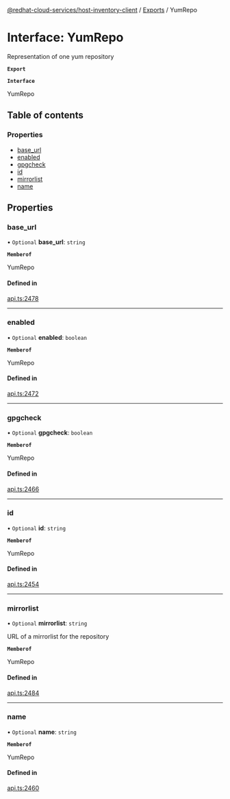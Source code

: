 [@redhat-cloud-services/host-inventory-client](../README.md) / [Exports](../modules.md) / YumRepo

# Interface: YumRepo

Representation of one yum repository

**`Export`**

**`Interface`**

YumRepo

## Table of contents

### Properties

- [base\_url](YumRepo.md#base_url)
- [enabled](YumRepo.md#enabled)
- [gpgcheck](YumRepo.md#gpgcheck)
- [id](YumRepo.md#id)
- [mirrorlist](YumRepo.md#mirrorlist)
- [name](YumRepo.md#name)

## Properties

### base\_url

• `Optional` **base\_url**: `string`

**`Memberof`**

YumRepo

#### Defined in

[api.ts:2478](https://github.com/RedHatInsights/javascript-clients/blob/master/packages/host-inventory/api.ts#L2478)

___

### enabled

• `Optional` **enabled**: `boolean`

**`Memberof`**

YumRepo

#### Defined in

[api.ts:2472](https://github.com/RedHatInsights/javascript-clients/blob/master/packages/host-inventory/api.ts#L2472)

___

### gpgcheck

• `Optional` **gpgcheck**: `boolean`

**`Memberof`**

YumRepo

#### Defined in

[api.ts:2466](https://github.com/RedHatInsights/javascript-clients/blob/master/packages/host-inventory/api.ts#L2466)

___

### id

• `Optional` **id**: `string`

**`Memberof`**

YumRepo

#### Defined in

[api.ts:2454](https://github.com/RedHatInsights/javascript-clients/blob/master/packages/host-inventory/api.ts#L2454)

___

### mirrorlist

• `Optional` **mirrorlist**: `string`

URL of a mirrorlist for the repository

**`Memberof`**

YumRepo

#### Defined in

[api.ts:2484](https://github.com/RedHatInsights/javascript-clients/blob/master/packages/host-inventory/api.ts#L2484)

___

### name

• `Optional` **name**: `string`

**`Memberof`**

YumRepo

#### Defined in

[api.ts:2460](https://github.com/RedHatInsights/javascript-clients/blob/master/packages/host-inventory/api.ts#L2460)

